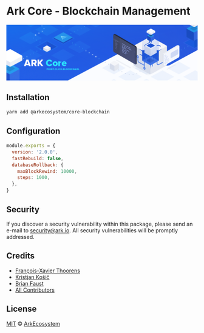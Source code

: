 # Ark Core - Blockchain Management

<p align="center">
    <img src="../../banner.png?sanitize=true" />
</p>

## Installation

```bash
yarn add @arkecosystem/core-blockchain
```

## Configuration

```js
module.exports = {
  version: '2.0.0',
  fastRebuild: false,
  databaseRollback: {
    maxBlockRewind: 10000,
    steps: 1000,
  },
}
```

## Security

If you discover a security vulnerability within this package, please send an e-mail to security@ark.io. All security vulnerabilities will be promptly addressed.

## Credits

- [François-Xavier Thoorens](https://github.com/fix)
- [Kristjan Košič](https://github.com/kristjank)
- [Brian Faust](https://github.com/faustbrian)
- [All Contributors](../../../../contributors)

## License

[MIT](LICENSE) © [ArkEcosystem](https://ark.io)

